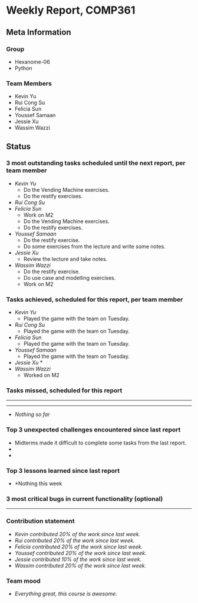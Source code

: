 # Weekly Report, COMP361

## Meta Information

### Group

 * Hexanome-06
 * Python

### Team Members

 * Kevin Yu
 * Rui Cong Su
 * Felicia Sun
 * Youssef Samaan
 * Jessie Xu
 * Wassim Wazzi

## Status

### 3 most outstanding tasks scheduled until the next report, per team member

 * *Kevin Yu*
    * Do the Vending Machine exercises.
    * Do the restify exercises.
 * *Rui Cong Su*
 * *Felicia Sun*
    * Work on M2  
    * Do the Vending Machine exercises.
    * Do the restify exercises.
 * *Youssef Samaan*
    * Do the restify exercise.
    * Do some exercises from the lecture and write some notes.
 * *Jessie Xu*
    * Review the lecture and take notes.
 * *Wassim Wazzi*
   * Do the restify exercise.
   * Do use case and modelling exercises.
   * Work on M2

### Tasks achieved, scheduled for this report, per team member

 * *Kevin Yu*
    * Played the game with the team on Tuesday.
 * *Rui Cong Su*
    * Played the game with the team on Tuesday.
 * *Felicia Sun*
    * Played the game with the team on Tuesday.
 * *Youssef Samaan*
    * Played the game with the team on Tuesday.
 * *Jessie Xu*
    * 
 * *Wassim Wazzi*
    * Worked on M2

### Tasks missed, scheduled for this report

 * **
 * **
 * *Nothing so far*

### Top 3 unexpected challenges encountered since last report

 * Midterms made it difficult to complete some tasks from the last report.
 *
 *

### Top 3 lessons learned since last report

 * *Nothing this week

### 3 most critical bugs in current functionality (optional)

 * **

### Contribution statement

 * *Kevin contributed 20% of the work since last week.*
 * *Rui contributed 20% of the work since last week.*
 * *Felicia contributed 20% of the work since last week.*
 * *Youssef contributed 20% of the work since last week.*
 * *Jessie contributed 10% of the work since last week.*
 * *Wassim contributed 20% of the work since last week.*

### Team mood

 * *Everything great, this course is awesome.*
